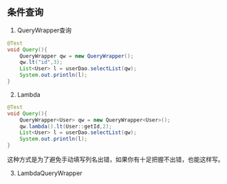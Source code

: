 ## 条件查询
1. QueryWrapper查询
```java
@Test  
void Query(){  
    QueryWrapper qw = new QueryWrapper();  
    qw.lt("id",3);  
    List<User> l = userDao.selectList(qw);  
    System.out.println(l);  
}
```

2. Lambda
```java
@Test  
void Query(){  
    QueryWrapper<User> qw = new QueryWrapper<User>();  
    qw.lambda().lt(User::getId,2);  
    List<User> l = userDao.selectList(qw);  
    System.out.println(l);  
}
```
这种方式是为了避免手动填写列名出错，如果你有十足把握不出错，也能这样写。

3. LambdaQueryWrapper